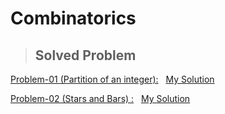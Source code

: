 # Combinatorics

>## Solved Problem

[Problem-01 (Partition of an integer):](https://acm.hdu.edu.cn/showproblem.php?pid=1028t) &nbsp; [My Solution](https://ideone.com/Mlic2H)

[Problem-02 (Stars and Bars) :](https://lightoj.com/problem/problem-makes-problem) &nbsp; [My Solution](https://lightoj.com/submission/3021101)
 
